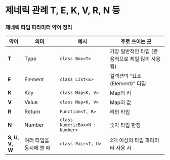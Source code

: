 # 제네릭 관례 T, E, K, V, R, N 등
### 제네릭 타입 파라미터 약어 정리

| 약어 | 의미 | 예시 | 주로 쓰이는 곳 |
|------|------|------|----------------|
| **T** | Type | `class Box<T>` | 가장 일반적인 타입 (관용적으로 제일 많이 사용됨) |
| **E** | Element | `class List<E>` | 컬렉션의 “요소(Element)” 타입 |
| **K** | Key | `class Map<K, V>` | Map의 키 |
| **V** | Value | `class Map<K, V>` | Map의 값 |
| **R** | Return | `Function<T, R>` | 리턴 타입 |
| **N** | Number | `class NumericBox<N : Number>` | 숫자 타입 한정 |
| **S, U, V, W** | 여러 타입을 동시에 쓸 때 | `class Pair<T, U>` | 2개 이상의 타입 파라미터 사용 시 |
